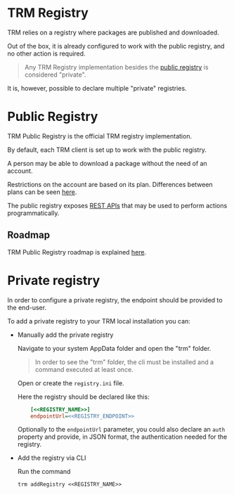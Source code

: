 # TRM Registry

TRM relies on a registry where packages are published and downloaded.

Out of the box, it is already configured to work with the public registry, and no other action is required.

> Any TRM Registry implementation besides the [public registry](https://trmregistry.com) is considered "private".

It is, however, possible to declare multiple "private" registries.

# Public Registry

TRM Public Registry is the official TRM registry implementation.

By default, each TRM client is set up to work with the public registry.

A person may be able to download a package without the need of an account.

Restrictions on the account are based on its plan. Differences between plans can be seen [here](https://trmregistry.com/#/plans).

The public registry exposes [REST APIs](/registry/public/api.md) that may be used to perform actions programmatically.

## Roadmap

TRM Public Registry roadmap is explained [here](/registry/public/roadmap.md).

# Private registry

In order to configure a private registry, the endpoint should be provided to the end-user.

To add a private registry to your TRM local installation you can:

- Manually add the private registry
    
    Navigate to your system AppData folder and open the "trm" folder.
    
    > In order to see the "trm" folder, the cli must be installed and a command executed at least once.
    
    Open or create the `registry.ini` file.
    
    Here the registry should be declared like this:
    
    ```ini
        [<<REGISTRY_NAME>>]
        endpointUrl=<<REGISTRY_ENDPOINT>>
    ```

    Optionally to the `endpointUrl` parameter, you could also declare an `auth` property and provide, in JSON format, the authentication needed for the registry.

- Add the registry via CLI

    Run the command

    `trm addRegistry <<REGISTRY_NAME>>`
